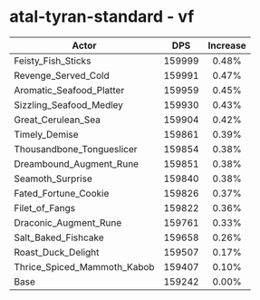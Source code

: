 # atal-tyran-standard - vf
| Actor | DPS | Increase |
|---|:---:|:---:|
|Feisty_Fish_Sticks|159999|0.48%|
|Revenge_Served_Cold|159991|0.47%|
|Aromatic_Seafood_Platter|159959|0.45%|
|Sizzling_Seafood_Medley|159930|0.43%|
|Great_Cerulean_Sea|159904|0.42%|
|Timely_Demise|159861|0.39%|
|Thousandbone_Tongueslicer|159854|0.38%|
|Dreambound_Augment_Rune|159851|0.38%|
|Seamoth_Surprise|159840|0.38%|
|Fated_Fortune_Cookie|159826|0.37%|
|Filet_of_Fangs|159822|0.36%|
|Draconic_Augment_Rune|159761|0.33%|
|Salt_Baked_Fishcake|159658|0.26%|
|Roast_Duck_Delight|159507|0.17%|
|Thrice_Spiced_Mammoth_Kabob|159407|0.10%|
|Base|159242|0.00%|
